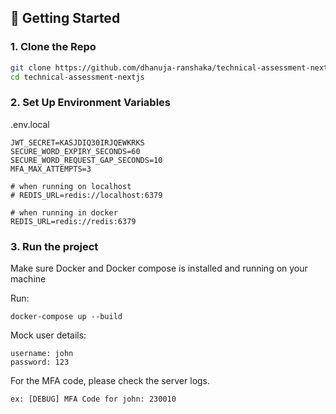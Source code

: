 ## 🚀 Getting Started

### 1. Clone the Repo

```bash
git clone https://github.com/dhanuja-ranshaka/technical-assessment-nextjs.git
cd technical-assessment-nextjs
```

### 2. Set Up Environment Variables

.env.local
```
JWT_SECRET=KASJDIQ30IRJQEWKRKS
SECURE_WORD_EXPIRY_SECONDS=60
SECURE_WORD_REQUEST_GAP_SECONDS=10
MFA_MAX_ATTEMPTS=3

# when running on localhost
# REDIS_URL=redis://localhost:6379

# when running in docker
REDIS_URL=redis://redis:6379
```

### 3. Run the project
Make sure Docker and Docker compose is installed and running on your machine

Run:
```
docker-compose up --build
```


Mock user details:
```
username: john
password: 123
```

For the MFA code, please check the server logs.
```
ex: [DEBUG] MFA Code for john: 230010
```
